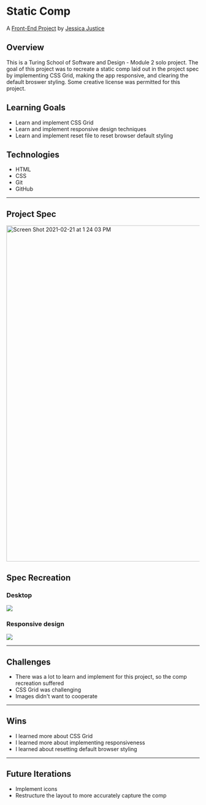 # Static Comp


A [Front-End Project](https://frontend.turing.io/projects/module-1/m1-static-comp) by [Jessica Justice](https://github.com/m1073496)


## Overview

This is a Turing School of Software and Design - Module 2 solo project.
The goal of this project was to recreate a static comp laid out in the project spec by implementing CSS Grid, making the app responsive, and clearing the default broswer styling. Some creative license was permitted for this project.


## Learning Goals

* Learn and implement CSS Grid
* Learn and implement responsive design techniques
* Learn and implement reset file to reset browser default styling

## Technologies

* HTML
* CSS
* Git
* GitHub

---

## Project Spec

<img width="877" alt="Screen Shot 2021-02-21 at 1 24 03 PM" src="https://user-images.githubusercontent.com/73088654/108637487-23155500-7448-11eb-87a6-52b993021d70.png">


## Spec Recreation

### Desktop
![](https://media.giphy.com/media/g08njtzPYoxpK1ktkl/giphy.gif)

### Responsive design
![](https://media.giphy.com/media/4gsa9Q6sqOVAxGIJjJ/giphy.gif)

---
## Challenges

* There was a lot to learn and implement for this project, so the comp recreation suffered
* CSS Grid was challenging
* Images didn't want to cooperate

---
## Wins

* I learned more about CSS Grid
* I learned more about implementing responsiveness
* I learned about resetting default browser styling

---
## Future Iterations

* Implement icons
* Restructure the layout to more accurately capture the comp
